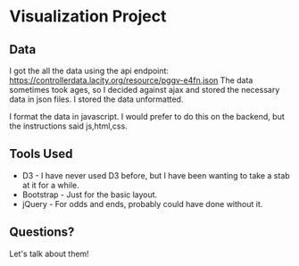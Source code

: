 # Visualization Project

## Data
I got the all the data using the api endpoint: https://controllerdata.lacity.org/resource/pggv-e4fn.json
The data sometimes took ages, so I decided against ajax and stored the necessary data in json files. I stored the data unformatted.

I format the data in javascript. I would prefer to do this on the backend, but the instructions said js,html,css.

## Tools Used
- D3 - I have never used D3 before, but I have been wanting to take a stab at it for a while.
- Bootstrap - Just for the basic layout.
- jQuery - For odds and ends, probably could have done without it.

## Questions?
Let's talk about them!